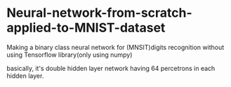 # Neural-network-from-scratch-applied-to-MNIST-dataset
Making a binary class neural network for (MNSIT)digits recognition without using Tensorflow library(only using numpy)
 
  basically, it's double hidden layer network having 64 percetrons in each hidden layer.
